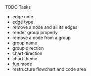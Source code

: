TODO Tasks
- edge note
- edge type
- remove a node and all its edges
- render group properly
- remove a node from a group
- group name
- group direction
- chart direction
- chart theme
- fun mode
- restructure flowchart and code area